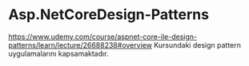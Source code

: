 # Asp.NetCoreDesign-Patterns
https://www.udemy.com/course/aspnet-core-ile-design-patterns/learn/lecture/26688238#overview Kursundaki design pattern uygulamalarını kapsamaktadır.
